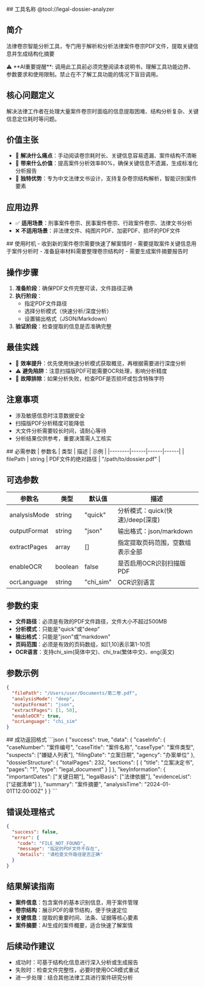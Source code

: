 <tool>
<identity>
## 工具名称
@tool://legal-dossier-analyzer

## 简介
法律卷宗智能分析工具，专门用于解析和分析法律案件卷宗PDF文件，提取关键信息并生成结构化摘要
</identity>

<purpose>
⚠️ **AI重要提醒**: 调用此工具前必须完整阅读本说明书，理解工具功能边界、参数要求和使用限制。禁止在不了解工具功能的情况下盲目调用。

## 核心问题定义
解决法律工作者在处理大量案件卷宗时面临的信息提取困难、结构分析复杂、关键信息定位耗时等问题。

## 价值主张
- 🎯 **解决什么痛点**：手动阅读卷宗耗时长、关键信息容易遗漏、案件结构不清晰
- 🚀 **带来什么价值**：提高案件分析效率80%，确保关键信息不遗漏，生成标准化分析报告
- 🌟 **独特优势**：专为中文法律文书设计，支持复杂卷宗结构解析，智能识别案件要素

## 应用边界
- ✅ **适用场景**：刑事案件卷宗、民事案件卷宗、行政案件卷宗、法律文书分析
- ❌ **不适用场景**：非法律文件、纯图片PDF、加密PDF、损坏的PDF文件
</purpose>

<usage>
## 使用时机
- 收到新的案件卷宗需要快速了解案情时
- 需要提取案件关键信息用于案件分析时
- 准备庭审材料需要整理卷宗结构时
- 需要生成案件摘要报告时

## 操作步骤
1. **准备阶段**：确保PDF文件完整可读，文件路径正确
2. **执行阶段**：
   - 指定PDF文件路径
   - 选择分析模式（快速分析/深度分析）
   - 设置输出格式（JSON/Markdown）
3. **验证阶段**：检查提取的信息是否准确完整

## 最佳实践
- 🎯 **效率提升**：优先使用快速分析模式获取概览，再根据需要进行深度分析
- ⚠️ **避免陷阱**：注意扫描版PDF可能需要OCR处理，影响分析精度
- 🔧 **故障排除**：如果分析失败，检查PDF是否损坏或包含特殊字符

## 注意事项
- 涉及敏感信息时注意数据安全
- 扫描版PDF分析精度可能降低
- 大文件分析需要较长时间，请耐心等待
- 分析结果仅供参考，重要决策需人工核实
</usage>

<parameter>
## 必需参数
| 参数名 | 类型 | 描述 | 示例 |
|--------|------|------|------|
| filePath | string | PDF文件的绝对路径 | "/path/to/dossier.pdf" |

## 可选参数
| 参数名 | 类型 | 默认值 | 描述 |
|--------|------|--------|------|
| analysisMode | string | "quick" | 分析模式：quick(快速)/deep(深度) |
| outputFormat | string | "json" | 输出格式：json/markdown |
| extractPages | array | [] | 指定提取页码范围，空数组表示全部 |
| enableOCR | boolean | false | 是否启用OCR识别扫描版PDF |
| ocrLanguage | string | "chi_sim" | OCR识别语言 |

## 参数约束
- **文件路径**：必须是有效的PDF文件路径，文件大小不超过500MB
- **分析模式**：只能是"quick"或"deep"
- **输出格式**：只能是"json"或"markdown"
- **页码范围**：必须是有效的页码数组，如[1,10]表示第1-10页
- **OCR语言**：支持chi_sim(简体中文)、chi_tra(繁体中文)、eng(英文)

## 参数示例
```json
{
  "filePath": "/Users/user/Documents/第二卷.pdf",
  "analysisMode": "deep",
  "outputFormat": "json",
  "extractPages": [1, 50],
  "enableOCR": true,
  "ocrLanguage": "chi_sim"
}
```
</parameter>

<outcome>
## 成功返回格式
```json
{
  "success": true,
  "data": {
    "caseInfo": {
      "caseNumber": "案件编号",
      "caseTitle": "案件名称",
      "caseType": "案件类型",
      "suspects": ["嫌疑人列表"],
      "filingDate": "立案日期",
      "agency": "办案单位"
    },
    "dossierStructure": {
      "totalPages": 232,
      "sections": [
        {
          "title": "立案决定书",
          "pages": "1",
          "type": "legal_document"
        }
      ]
    },
    "keyInformation": {
      "importantDates": ["关键日期"],
      "legalBasis": ["法律依据"],
      "evidenceList": ["证据清单"]
    },
    "summary": "案件摘要",
    "analysisTime": "2024-01-01T12:00:00Z"
  }
}
```

## 错误处理格式
```json
{
  "success": false,
  "error": {
    "code": "FILE_NOT_FOUND",
    "message": "指定的PDF文件不存在",
    "details": "请检查文件路径是否正确"
  }
}
```

## 结果解读指南
- **案件信息**：包含案件的基本识别信息，用于案件管理
- **卷宗结构**：展示PDF的章节结构，便于快速定位
- **关键信息**：提取的重要时间、法条、证据等核心要素
- **案件摘要**：AI生成的案件概要，适合快速了解案情

## 后续动作建议
- 成功时：可基于结构化信息进行深入分析或生成报告
- 失败时：检查文件完整性，必要时使用OCR模式重试
- 进一步处理：结合其他法律工具进行案件研究分析
</outcome>
</tool>